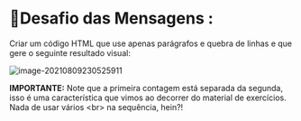# :speech_balloon:Desafio das Mensagens :

Criar um código HTML que use apenas parágrafos e quebra de linhas e
que gere o seguinte resultado visual:

![image-20210809230525911](C:\Users\Karin\AppData\Roaming\Typora\typora-user-images\image-20210809230525911.png)



**IMPORTANTE:** Note que a primeira contagem está separada da segunda, isso é
uma característica que vimos ao decorrer do material de exercícios. Nada de usar
vários &lt;br&gt; na sequência, hein?!

